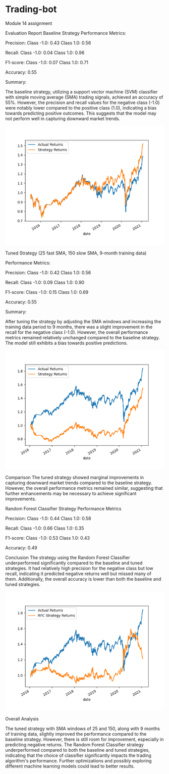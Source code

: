 # Trading-bot
Module 14 assignment



Evaluation Report
Baseline Strategy
Performance Metrics:

Precision:
Class -1.0: 0.43
Class 1.0: 0.56

Recall:
Class -1.0: 0.04
Class 1.0: 0.96

F1-score:
Class -1.0: 0.07
Class 1.0: 0.71

Accuracy: 0.55


Summary:

The baseline strategy, utilizing a support vector machine (SVM) classifier with simple moving average (SMA) trading signals, achieved an accuracy of 55%. However, the precision and recall values for the negative class (-1.0) were notably lower compared to the positive class (1.0), indicating a bias towards predicting positive outcomes. This suggests that the model may not perform well in capturing downward market trends.

![baseline strategy](PNGfiles/baseline_plot.png)





Tuned Strategy (25 fast SMA, 150 slow SMA, 9-month training data)

Performance Metrics:

Precision:
Class -1.0: 0.42
Class 1.0: 0.56

Recall:
Class -1.0: 0.09
Class 1.0: 0.90

F1-score:
Class -1.0: 0.15
Class 1.0: 0.69

Accuracy: 0.55



Summary:

After tuning the strategy by adjusting the SMA windows and increasing the training data period to 9 months, there was a slight improvement in the recall for the negative class (-1.0). However, the overall performance metrics remained relatively unchanged compared to the baseline strategy. The model still exhibits a bias towards positive predictions.

![tuned strategy](PNGfiles/baseline_plot_tuned.png)


Comparison
The tuned strategy showed marginal improvements in capturing downward market trends compared to the baseline strategy. However, the overall performance metrics remained similar, suggesting that further enhancements may be necessary to achieve significant improvements.



Random Forest Classifier Strategy
Performance Metrics

Precision:
Class -1.0: 0.44
Class 1.0: 0.58

Recall:
Class -1.0: 0.66
Class 1.0: 0.35

F1-score:
Class -1.0: 0.53
Class 1.0: 0.43

Accuracy: 0.49

Conclusion
The strategy using the Random Forest Classifier underperformed significantly compared to the baseline and tuned strategies. It had relatively high precision for the negative class but low recall, indicating it predicted negative returns well but missed many of them. Additionally, the overall accuracy is lower than both the baseline and tuned strategies.

![RFC strategy](PNGfiles/RFC_returns_plot.png)




Overall Analysis

The tuned strategy with SMA windows of 25 and 150, along with 9 months of training data, slightly improved the performance compared to the baseline strategy. However, there is still room for improvement, especially in predicting negative returns. The Random Forest Classifier strategy underperformed compared to both the baseline and tuned strategies, indicating that the choice of classifier significantly impacts the trading algorithm's performance. Further optimizations and possibly exploring different machine learning models could lead to better results.
